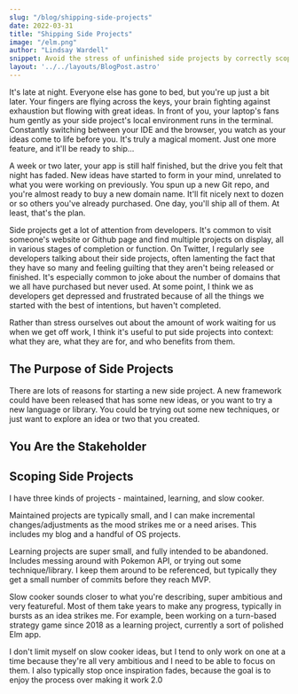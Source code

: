 ```yaml
---
slug: "/blog/shipping-side-projects"
date: 2022-03-31
title: "Shipping Side Projects"
image: "/elm.png"
author: "Lindsay Wardell"
snippet: Avoid the stress of unfinished side projects by correctly scoping and categorizing them.
layout: '../../layouts/BlogPost.astro'
---
```

It's late at night. Everyone else has gone to bed, but you're up just a bit later. Your fingers are flying across the keys, your brain fighting against exhaustion but flowing with great ideas. In front of you, your laptop's fans hum gently as your side project's local environment runs in the terminal. Constantly switching between your IDE and the browser, you watch as your ideas come to life before you. It's truly a magical moment. Just one more feature, and it'll be ready to ship...

A week or two later, your app is still half finished, but the drive you felt that night has faded. New ideas have started to form in your mind, unrelated to what you were working on previously. You spun up a new Git repo, and you're almost ready to buy a new domain name. It'll fit nicely next to dozen or so others you've already purchased. One day, you'll ship all of them. At least, that's the plan.

Side projects get a lot of attention from developers. It's common to visit someone's website or Github page and find multiple projects on display, all in various stages of completion or function. On Twitter, I regularly see developers talking about their side projects, often lamenting the fact that they have so many and feeling guilting that they aren't being released or finished. It's especially common to joke about the number of domains that we all have purchased but never used. At some point, I think we as developers get depressed and frustrated because of all the things we started with the best of intentions, but haven't completed.

Rather than stress ourselves out about the amount of work waiting for us when we get off work, I think it's useful to put side projects into context: what they are, what they are for, and who benefits from them. 

## The Purpose of Side Projects

There are lots of reasons for starting a new side project. A new framework could have been released that has some new ideas, or you want to try a new language or library. You could be trying out some new techniques, or just want to explore an idea or two that you created. 

## You Are the Stakeholder

## Scoping Side Projects

I have three kinds of projects - maintained, learning, and slow cooker. 

Maintained projects are typically small, and I can make incremental changes/adjustments as the mood strikes me or a need arises. This includes my blog and a handful of OS projects.

Learning projects are super small, and fully intended to be abandoned. Includes messing around with Pokemon API, or trying out some technique/library. I keep them around to be referenced, but typically they get a small number of commits before they reach MVP.

Slow cooker sounds closer to what you're describing, super ambitious and very featureful. Most of them take years to make any progress, typically in bursts as an idea strikes me. For example, been working on a turn-based strategy game since 2018 as a learning project, currently a sort of polished Elm app.

I don't limit myself on slow cooker ideas, but I tend to only work on one at a time because they're all very ambitious and I need to be able to focus on them. I also typically stop once inspiration fades, because the goal is to enjoy the process over making it work 2.0
